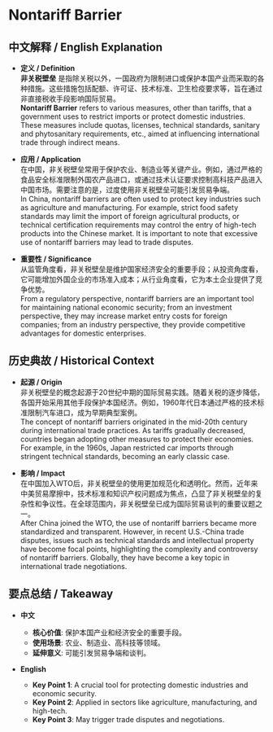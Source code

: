 # Nontariff Barrier

## 中文解释 / English Explanation

* **定义 / Definition**  
  **非关税壁垒** 是指除关税以外，一国政府为限制进口或保护本国产业而采取的各种措施。这些措施包括配额、许可证、技术标准、卫生检疫要求等，旨在通过非直接税收手段影响国际贸易。  
  **Nontariff Barrier** refers to various measures, other than tariffs, that a government uses to restrict imports or protect domestic industries. These measures include quotas, licenses, technical standards, sanitary and phytosanitary requirements, etc., aimed at influencing international trade through indirect means.

* **应用 / Application**  
  在中国，非关税壁垒常用于保护农业、制造业等关键产业。例如，通过严格的食品安全标准限制外国农产品进口，或通过技术认证要求控制高科技产品进入中国市场。需要注意的是，过度使用非关税壁垒可能引发贸易争端。  
  In China, nontariff barriers are often used to protect key industries such as agriculture and manufacturing. For example, strict food safety standards may limit the import of foreign agricultural products, or technical certification requirements may control the entry of high-tech products into the Chinese market. It is important to note that excessive use of nontariff barriers may lead to trade disputes.

* **重要性 / Significance**  
  从监管角度看，非关税壁垒是维护国家经济安全的重要手段；从投资角度看，它可能增加外国企业的市场准入成本；从行业角度看，它为本土企业提供了竞争优势。  
  From a regulatory perspective, nontariff barriers are an important tool for maintaining national economic security; from an investment perspective, they may increase market entry costs for foreign companies; from an industry perspective, they provide competitive advantages for domestic enterprises.

## 历史典故 / Historical Context

* **起源 / Origin**  
  非关税壁垒的概念起源于20世纪中期的国际贸易实践。随着关税的逐步降低，各国开始采用其他手段保护本国经济。例如，1960年代日本通过严格的技术标准限制汽车进口，成为早期典型案例。  
  The concept of nontariff barriers originated in the mid-20th century during international trade practices. As tariffs gradually decreased, countries began adopting other measures to protect their economies. For example, in the 1960s, Japan restricted car imports through stringent technical standards, becoming an early classic case.

* **影响 / Impact**  
  在中国加入WTO后，非关税壁垒的使用更加规范化和透明化。然而，近年来中美贸易摩擦中，技术标准和知识产权问题成为焦点，凸显了非关税壁垒的复杂性和争议性。在全球范围内，非关税壁垒已成为国际贸易谈判的重要议题之一。  
  After China joined the WTO, the use of nontariff barriers became more standardized and transparent. However, in recent U.S.-China trade disputes, issues such as technical standards and intellectual property have become focal points, highlighting the complexity and controversy of nontariff barriers. Globally, they have become a key topic in international trade negotiations.

## 要点总结 / Takeaway

* **中文**  
  - **核心价值**: 保护本国产业和经济安全的重要手段。
  - **使用场景**: 农业、制造业、高科技等领域。
  - **延伸意义**: 可能引发贸易争端和谈判。

* **English**  
  - **Key Point 1**: A crucial tool for protecting domestic industries and economic security.
  - **Key Point 2**: Applied in sectors like agriculture, manufacturing, and high-tech.
  - **Key Point 3**: May trigger trade disputes and negotiations.